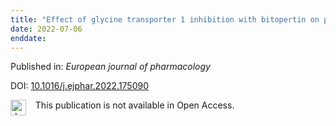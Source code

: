 ```yaml
---
title: "Effect of glycine transporter 1 inhibition with bitopertin on parkinsonism and L-DOPA induced dyskinesia in the 6-OHDA-lesioned rat."
date: 2022-07-06
enddate:
---
```


Published in: *European journal of pharmacology*

DOI: [10.1016/j.ejphar.2022.175090](https://doi.org/10.1016/j.ejphar.2022.175090)

<img src="https://upload.wikimedia.org/wikipedia/commons/thumb/0/0e/Closed_Access_logo_transparent.svg/1200px-Closed_Access_logo_transparent.svg.png" alt="drawing" width="25" align="left"/> &nbsp;&nbsp;&nbsp;This publication is not available in Open Access.


